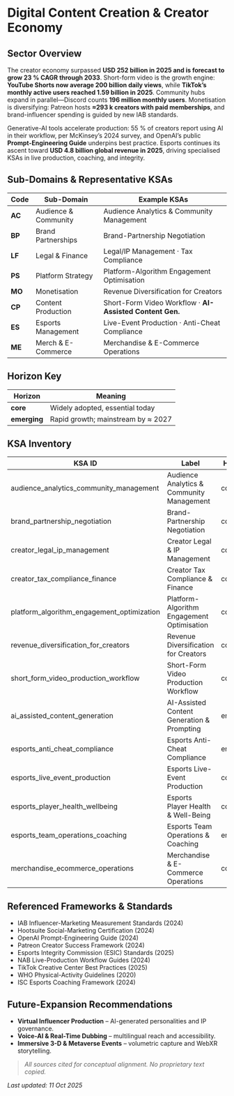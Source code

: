 # Digital Content Creation & Creator Economy

## Sector Overview  
The creator economy surpassed **USD 252 billion in 2025 and is forecast to grow 23 % CAGR through 2033**. Short-form video is the growth engine: **YouTube Shorts now average 200 billion daily views**, while **TikTok’s monthly active users reached 1.59 billion in 2025**. Community hubs expand in parallel—Discord counts **196 million monthly users**. Monetisation is diversifying: Patreon hosts **≈293 k creators with paid memberships**, and brand-influencer spending is guided by new IAB standards.  

Generative-AI tools accelerate production: 55 % of creators report using AI in their workflow, per McKinsey’s 2024 survey, and OpenAI’s public **Prompt-Engineering Guide** underpins best practice. Esports continues its ascent toward **USD 4.8 billion global revenue in 2025**, driving specialised KSAs in live production, coaching, and integrity.

## Sub-Domains & Representative KSAs
| Code | Sub-Domain              | Example KSAs                                      |
|------|-------------------------|---------------------------------------------------|
| **AC** | Audience & Community     | Audience Analytics & Community Management        |
| **BP** | Brand Partnerships       | Brand-Partnership Negotiation                    |
| **LF** | Legal & Finance         | Legal/IP Management · Tax Compliance             |
| **PS** | Platform Strategy       | Platform-Algorithm Engagement Optimisation       |
| **MO** | Monetisation            | Revenue Diversification for Creators             |
| **CP** | Content Production      | Short-Form Video Workflow · **AI-Assisted Content Gen.** |
| **ES** | Esports Management      | Live-Event Production · Anti-Cheat Compliance    |
| **ME** | Merch & E-Commerce      | Merchandise & E-Commerce Operations              |

## Horizon Key
| Horizon        | Meaning                                       |
|----------------|-----------------------------------------------|
| **core**  | Widely adopted, essential today               |
| **emerging**   | Rapid growth; mainstream by ≈ 2027            |

## KSA Inventory
| KSA ID                               | Label                                         | Horizon    |
|--------------------------------------|-----------------------------------------------|------------|
| audience_analytics_community_management | Audience Analytics & Community Management   | core  |
| brand_partnership_negotiation        | Brand-Partnership Negotiation                 | core  |
| creator_legal_ip_management          | Creator Legal & IP Management                 | core  |
| creator_tax_compliance_finance       | Creator Tax Compliance & Finance              | core  |
| platform_algorithm_engagement_optimization | Platform-Algorithm Engagement Optimisation | core  |
| revenue_diversification_for_creators | Revenue Diversification for Creators          | core  |
| short_form_video_production_workflow | Short-Form Video Production Workflow          | core  |
| ai_assisted_content_generation       | AI-Assisted Content Generation & Prompting    | emerging   |
| esports_anti_cheat_compliance        | Esports Anti-Cheat Compliance                 | emerging   |
| esports_live_event_production        | Esports Live-Event Production                 | core  |
| esports_player_health_wellbeing      | Esports Player Health & Well-Being            | core  |
| esports_team_operations_coaching     | Esports Team Operations & Coaching            | emerging   |
| merchandise_ecommerce_operations     | Merchandise & E-Commerce Operations           | core  |

## Referenced Frameworks & Standards
* IAB Influencer-Marketing Measurement Standards (2024) 
* Hootsuite Social-Marketing Certification (2024)  
* OpenAI Prompt-Engineering Guide (2024)
* Patreon Creator Success Framework (2024) 
* Esports Integrity Commission (ESIC) Standards (2025)
* NAB Live-Production Workflow Guides (2024)  
* TikTok Creative Center Best Practices (2025)  
* WHO Physical-Activity Guidelines (2020)  
* ISC Esports Coaching Framework (2024)  

## Future-Expansion Recommendations
* **Virtual Influencer Production** – AI-generated personalities and IP governance.  
* **Voice-AI & Real-Time Dubbing** – multilingual reach and accessibility.  
* **Immersive 3-D & Metaverse Events** – volumetric capture and WebXR storytelling.  

> *All sources cited for conceptual alignment. No proprietary text copied.*

_Last updated: 11 Oct 2025_
